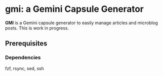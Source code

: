 # gmi: a Gemini Capsule Generator

**GMI** is a Gemini capsule generator to easily manage articles and microblog posts.
This is work in progress.

## Prerequisites

### Dependencies

fzf, rsync, sed, ssh


